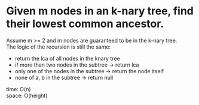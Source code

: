 # Given m nodes in an k-nary tree, find their lowest common ancestor.
Assume m >= 2 and m nodes are guaranteed to be in the k-nary tree.<br>
The logic of the recursion is still the same:
- return the lca of all nodes in the knary tree
- if more than two nodes in the subtree -> return lca
- only one of the nodes in the subtree -> return the node itself
- none of a, b in the subtree -> return null

time: O(n)<br>
space: O(height)

